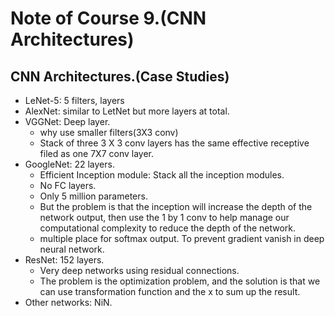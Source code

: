 # Note of Course 9.(CNN Architectures)

## CNN Architectures.(Case Studies)
- LeNet-5: 5 filters, layers
- AlexNet: similar to LetNet but more layers at total. 
- VGGNet: Deep layer. 
	- why use smaller filters(3X3 conv)
	- Stack of three 3 X 3 conv layers has the same effective receptive filed as one 7X7 conv layer. 
- GoogleNet: 22 layers. 
	- Efficient Inception module: Stack all the inception modules.
	- No FC layers.
	- Only 5 million parameters.
	- But the problem is that the inception will increase the depth of the network output, then use the 1 by 1 conv to help manage our computational complexity to reduce the depth of the network.
	- multiple place for softmax output. To prevent gradient vanish in deep neural network.
- ResNet: 152 layers.
	- Very deep networks using residual connections.
	- The problem is the optimization problem, and the solution is that we can use transformation function and the x to sum up the result.
- Other networks: NiN. 
